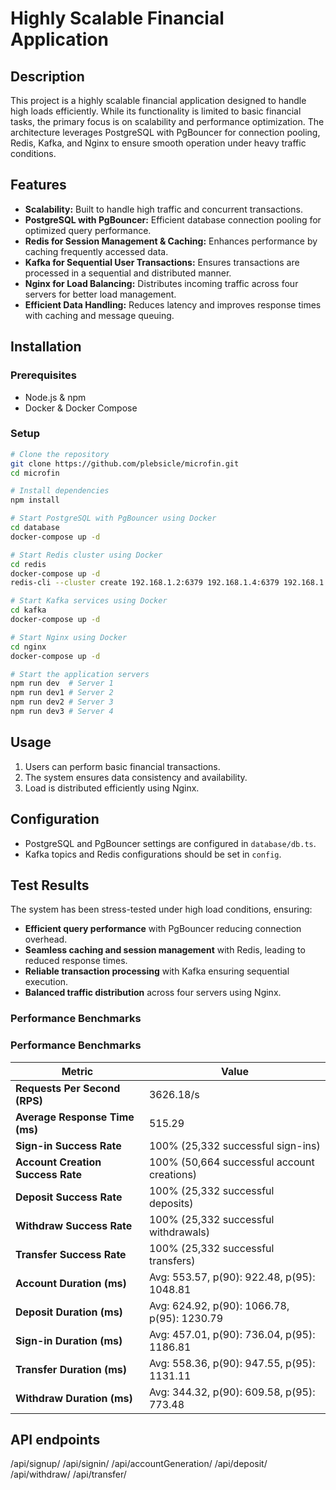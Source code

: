# Highly Scalable Financial Application

## Description

This project is a highly scalable financial application designed to handle high loads efficiently. While its functionality is limited to basic financial tasks, the primary focus is on scalability and performance optimization. The architecture leverages PostgreSQL with PgBouncer for connection pooling, Redis, Kafka, and Nginx to ensure smooth operation under heavy traffic conditions.

## Features

- **Scalability:** Built to handle high traffic and concurrent transactions.
- **PostgreSQL with PgBouncer:** Efficient database connection pooling for optimized query performance.
- **Redis for Session Management & Caching:** Enhances performance by caching frequently accessed data.
- **Kafka for Sequential User Transactions:** Ensures transactions are processed in a sequential and distributed manner.
- **Nginx for Load Balancing:** Distributes incoming traffic across four servers for better load management.
- **Efficient Data Handling:** Reduces latency and improves response times with caching and message queuing.

## Installation

### Prerequisites

- Node.js & npm
- Docker & Docker Compose

### Setup

```sh
# Clone the repository
git clone https://github.com/plebsicle/microfin.git
cd microfin

# Install dependencies
npm install

# Start PostgreSQL with PgBouncer using Docker
cd database
docker-compose up -d

# Start Redis cluster using Docker
cd redis
docker-compose up -d
redis-cli --cluster create 192.168.1.2:6379 192.168.1.4:6379 192.168.1.5:6379 192.168.1.6:6379 192.168.1.7:6379 192.168.1.8:6379 192.168.1.9:6379 192.168.1.10:6379 192.168.1.11:6379 --cluster-replicas 2

# Start Kafka services using Docker
cd kafka
docker-compose up -d

# Start Nginx using Docker
cd nginx
docker-compose up -d

# Start the application servers
npm run dev  # Server 1
npm run dev1 # Server 2
npm run dev2 # Server 3
npm run dev3 # Server 4
```

## Usage

1. Users can perform basic financial transactions.
2. The system ensures data consistency and availability.
3. Load is distributed efficiently using Nginx.

## Configuration
- PostgreSQL and PgBouncer settings are configured in `database/db.ts`.
- Kafka topics and Redis configurations should be set in `config`.

## Test Results

The system has been stress-tested under high load conditions, ensuring:

- **Efficient query performance** with PgBouncer reducing connection overhead.
- **Seamless caching and session management** with Redis, leading to reduced response times.
- **Reliable transaction processing** with Kafka ensuring sequential execution.
- **Balanced traffic distribution** across four servers using Nginx.

### Performance Benchmarks

### Performance Benchmarks

| Metric                          | Value      |
|----------------------------------|-----------|
| **Requests Per Second (RPS)**    | 3626.18/s |
| **Average Response Time (ms)**  | 515.29     |
| **Sign-in Success Rate**        | 100% (25,332 successful sign-ins) |
| **Account Creation Success Rate**| 100% (50,664 successful account creations) |
| **Deposit Success Rate**        | 100% (25,332 successful deposits) |
| **Withdraw Success Rate**       | 100% (25,332 successful withdrawals) |
| **Transfer Success Rate**       | 100% (25,332 successful transfers) |
| **Account Duration (ms)**       | Avg: 553.57, p(90): 922.48, p(95): 1048.81 |
| **Deposit Duration (ms)**       | Avg: 624.92, p(90): 1066.78, p(95): 1230.79 |
| **Sign-in Duration (ms)**       | Avg: 457.01, p(90): 736.04, p(95): 1186.81 |
| **Transfer Duration (ms)**      | Avg: 558.36, p(90): 947.55, p(95): 1131.11 |
| **Withdraw Duration (ms)**      | Avg: 344.32, p(90): 609.58, p(95): 773.48 |


## API endpoints

/api/signup/
/api/signin/
/api/accountGeneration/
/api/deposit/
/api/withdraw/
/api/transfer/

